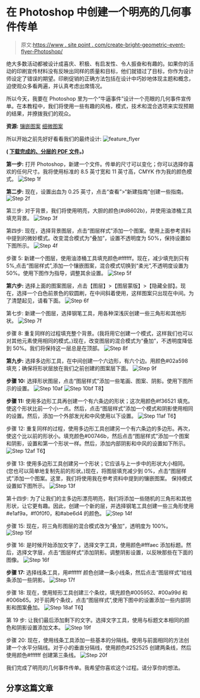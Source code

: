 # 在 Photoshop 中创建一个明亮的几何事件传单

> 原文:[https://www . site point . com/create-bright-geometric-event-flyer-Photoshop/](https://www.sitepoint.com/create-bright-geometric-event-flyer-photoshop/)

绝大多数活动都被设计成喜庆、积极、有启发性、令人振奋和有趣的。如果你的活动的印刷宣传材料没有反映出同样的质量和目标，他们就错过了目标，你作为设计师设定了错误的期望。印刷促销的正确方法包括在设计中巧妙地体现主题和概念，迫使观众多看两遍，并认真考虑出席情况。

所以今天，我要在 Photoshop 里为一个“牛逼事件”设计一个亮眼的几何事件宣传单。在本教程中，我们将使用一些有趣的风格，模式，技术和混合选项来实现预期的结果，并撩拨我们的观众。

**资源:**
[镶嵌图案](http://rotrio.deviantart.com/art/Free-Mosaic-Patterns-336339164)
[细微图案](http://www.graphicsoulz.com/premium-item/subtle-patteren-set-vol1-free/)

所以开始之前先好好看看我们的最终设计:
![feature_flyer](../Images/2cca776e31dbead5a7ecc17211f6760f.png)

**( [下载完成的、分层的 PDF 文件](https://www.dropbox.com/s/c1dcnihaaxwfitt/Event%20Flyer.zip)。)**

**第一步:**
打开 Photoshop，新建一个文件。传单的尺寸可以变化；你可以选择你喜欢的任何尺寸。我将使用标准的 8.5 英寸宽和 11 英寸高，CMYK 作为我的颜色模式。
![Step 1f](../Images/befc855e5bd1e7f47e0e2546c904ce42.png)

**第二步:**
现在，设置出血为 0.25 英寸，点击“查看”>“新建指南”创建一些指南。
![Step 2f](../Images/f3b81c9c4115b8e0867f506d60f83d4d.png)

第三步:
对于背景，我们将使用明亮，大胆的颜色(#d8602b)，并使用油漆桶工具填充背景。
![Step 3f](../Images/2d9f598d898482405760b33b3ad9b7c7.png)

第四步:
现在，选择背景图层，点击“图层样式”添加一个图案。使用上面参考资料中提到的微妙模式。改变混合模式为“叠加”，设置不透明度为 50%，保持设置如下图所示。
![Step 4f](../Images/c55a1d5f24155d91521867c708b3c42b.png)

步骤 5:
新建一个图层，使用油漆桶工具填充颜色#ffffff。现在，减少填充到只有 5%,点击“图层样式”,添加一个镶嵌图案，混合模式切换到“柔光”,不透明度设置为 50%。使用下图作为指导，调整其余设置。
![Step 5f](../Images/7566f9204bd04482b480723a2277e193.png)

**第六步:**
选择上面的图案图层，点击【图层】>【图层蒙版】>【隐藏全部】。现在，选择一个白色前景色的软圆刷，在中间斜着使用，这样图案只出现在中间。为了清楚起见，请看下面。
![Step 6f](../Images/7bcae10016112e2e68b214e617823884.png)

第七步:
新建一个图层，选择钢笔工具，用各种深浅灰创建一些三角形和其他形状。
![Step 7f](../Images/c630a6ad205193ba005289b2d450e834.png)

步骤 8:
重复同样的过程填充整个背景。(我将用它创建一个模式，这样我们也可以对其他元素使用相同的模式。)现在，改变图层的混合模式为“叠加”，不透明度降低到 50%。我们将保持这一层总是在顶部。
![Step 8f](../Images/fe54eda2a477d02236cb3b39a626ba53.png)

**第九步:**
选择多边形工具，在中间创建一个六边形，有六个边。用颜色#02a598 填充；确保将形状层放在我们之前创建的图案层下面。
![Step 9f](../Images/71fe26cca731c944df733a5d7a8c0353.png)

**步骤 10:**
选择形状图层，点击“图层样式”添加一些笔画、图案、阴影。使用下图所示的设置。
![Step 10af](../Images/e8214bb6a4bb833f0e66260535382931.png)
![Step 10bf](../Images/78ee9cdd75eec1ccfc3602fa96575cca.png)
T8】

**步骤 11:**
使用多边形工具再创建一个有六条边的形状；这次用颜色#f36521 填充。使这个形状比前一个小一点。然后，点击“图层样式”添加一个模式和阴影使用相同的设置。然后，添加一个外部发光和中风使用以下设置。
![Step 11af](../Images/d972d3d5cbe211e1243d2ee090b6b66f.png)
T6】

步骤 12:
重复同样的过程，使用多边形工具创建另一个有六条边的多边形。再次，使这个比以前的形状小。填充颜色#00746b，然后点击“图层样式”添加一个图案和阴影，设置和第一个形状一样。然后，添加内部阴影和中风的设置如下所示。
![Step 12af](../Images/5167c96dc12bb18ae45f937098d35d2a.png)
T6】

步骤 13:
使用多边形工具创建另一个形状；它应该与上一步中的形状大小相同。(您也可以简单地复制先前的形状。)现在，将图层填充减少到 0%，点击“图层样式”添加一个图案。这里，我们将使用我在参考资料中提到的镶嵌图案。
保持模式设置如下图所示。
![Step 13f](../Images/db8fd1408d5b423e6548c3c0f9289de6.png)

第十四步:
为了让我们的主多边形漂亮明亮，我们将添加一些随机的三角形和其他形状，让它更有趣。因此，创建一个新的层，并选择钢笔工具创建一些三角形使用#e1af9a，#f0f0f0，和#abe6d4 的颜色。
![Step 14f](../Images/059a7c9070e67dabd008de1db3138cab.png)

步骤 15:
现在，将三角形图层的混合模式改为“叠加”，透明度为 100%。
![Step 15f](../Images/0dc103010e6377dbb86bb44d154c2827.png)

步骤 16:
是时候开始添加文字了，选择文字工具，使用颜色#fffaec 添加标题。然后，选择文字层，点击“图层样式”添加阴影。调整阴影设置，以反映那些在下面的图像。
![Step 16f](../Images/975d5cbf57fe74cdf2d80cfaf85aa4b7.png)

**步骤 17:**
选择线条工具，用#ffffff 颜色创建一条小线条，然后点击“图层样式”给线条添加一些阴影。
![Step 17f](../Images/360c680073b3b481f22139ad7eb0e39c.png)

步骤 18:
现在，使用矩形工具创建三个条纹，填充颜色#005952、#00a99d 和#006b65。对于前两个条纹，点击“图层样式”,使用下图中的设置添加一些内部阴影和图案叠加。
![Step 18af](../Images/e8b403f13897570453777538034df9fc.png)
T6】

第 19 步:
让我们最后添加剩下的文字。选择文字工具，使用与标题文本相同的颜色和阴影设置添加文本。
![Step 19f](../Images/aa5f36821559a4a0fea7198dfdaf169a.png)

步骤 20:
现在，使用线条工具添加一些基本的分隔线。使用与前面相同的方法创建一个水平分隔线。对于小的垂直分隔线，使用颜色#252525 创建两条线，然后使用颜色#ffffff 创建第三条线。
![Step 20f](../Images/4fe427c94887b11b87c7feebfd211da1.png)

我们完成了明亮的几何事件传单。我希望你喜欢这个过程。请分享你的想法。

## 分享这篇文章